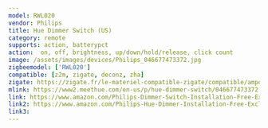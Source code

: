 ```yaml
---
model: RWL020
vendor: Philips
title: Hue Dimmer Switch (US)
category: remote
supports: action, batterypct
action:  on, off, brightness, up/down/hold/release, click count
image: /assets/images/devices/Philips_046677473372.jpg
zigbeemodel: ['RWL020']
compatible: [z2m, zigate, deconz, zha]
zigate: https://zigate.fr/le-materiel-compatible-zigate/compatible/ampoulesconnecteswhiteambiancee27--6/
mlink: https://www2.meethue.com/en-us/p/hue-dimmer-switch/046677473372
link: https://www.amazon.com/Philips-Dimmer-Switch-Installation-Free-Exclusively/dp/B076MGKTGS
link2: https://www.amazon.com/Philips-Hue-Dimmer-Installation-Free-Exclusive/dp/B0167Z0P3I
link3: 
---
```

